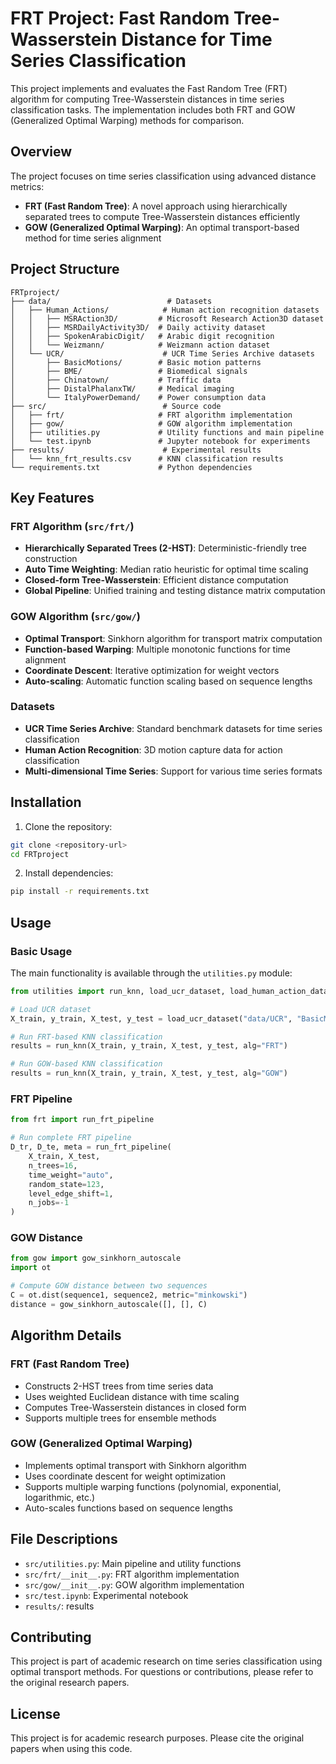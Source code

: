 # FRT Project: Fast Random Tree-Wasserstein Distance for Time Series Classification

This project implements and evaluates the Fast Random Tree (FRT) algorithm for computing Tree-Wasserstein distances in time series classification tasks. The implementation includes both FRT and GOW (Generalized Optimal Warping) methods for comparison.

## Overview

The project focuses on time series classification using advanced distance metrics:
- **FRT (Fast Random Tree)**: A novel approach using hierarchically separated trees to compute Tree-Wasserstein distances efficiently
- **GOW (Generalized Optimal Warping)**: An optimal transport-based method for time series alignment

## Project Structure

```
FRTproject/
├── data/                          # Datasets
│   ├── Human_Actions/            # Human action recognition datasets
│   │   ├── MSRAction3D/         # Microsoft Research Action3D dataset
│   │   ├── MSRDailyActivity3D/  # Daily activity dataset
│   │   ├── SpokenArabicDigit/   # Arabic digit recognition
│   │   └── Weizmann/            # Weizmann action dataset
│   └── UCR/                      # UCR Time Series Archive datasets
│       ├── BasicMotions/        # Basic motion patterns
│       ├── BME/                 # Biomedical signals
│       ├── Chinatown/           # Traffic data
│       ├── DistalPhalanxTW/     # Medical imaging
│       └── ItalyPowerDemand/    # Power consumption data
├── src/                          # Source code
│   ├── frt/                     # FRT algorithm implementation
│   ├── gow/                     # GOW algorithm implementation
│   ├── utilities.py             # Utility functions and main pipeline
│   └── test.ipynb               # Jupyter notebook for experiments
├── results/                      # Experimental results
│   └── knn_frt_results.csv      # KNN classification results
└── requirements.txt             # Python dependencies
```

## Key Features

### FRT Algorithm (`src/frt/`)
- **Hierarchically Separated Trees (2-HST)**: Deterministic-friendly tree construction
- **Auto Time Weighting**: Median ratio heuristic for optimal time scaling
- **Closed-form Tree-Wasserstein**: Efficient distance computation
- **Global Pipeline**: Unified training and testing distance matrix computation

### GOW Algorithm (`src/gow/`)
- **Optimal Transport**: Sinkhorn algorithm for transport matrix computation
- **Function-based Warping**: Multiple monotonic functions for time alignment
- **Coordinate Descent**: Iterative optimization for weight vectors
- **Auto-scaling**: Automatic function scaling based on sequence lengths

### Datasets
- **UCR Time Series Archive**: Standard benchmark datasets for time series classification
- **Human Action Recognition**: 3D motion capture data for action classification
- **Multi-dimensional Time Series**: Support for various time series formats

## Installation

1. Clone the repository:
```bash
git clone <repository-url>
cd FRTproject
```

2. Install dependencies:
```bash
pip install -r requirements.txt
```

## Usage

### Basic Usage

The main functionality is available through the `utilities.py` module:

```python
from utilities import run_knn, load_ucr_dataset, load_human_action_dataset

# Load UCR dataset
X_train, y_train, X_test, y_test = load_ucr_dataset("data/UCR", "BasicMotions")

# Run FRT-based KNN classification
results = run_knn(X_train, y_train, X_test, y_test, alg="FRT")

# Run GOW-based KNN classification
results = run_knn(X_train, y_train, X_test, y_test, alg="GOW")
```

### FRT Pipeline

```python
from frt import run_frt_pipeline

# Run complete FRT pipeline
D_tr, D_te, meta = run_frt_pipeline(
    X_train, X_test,
    n_trees=16,
    time_weight="auto",
    random_state=123,
    level_edge_shift=1,
    n_jobs=-1
)
```

### GOW Distance

```python
from gow import gow_sinkhorn_autoscale
import ot

# Compute GOW distance between two sequences
C = ot.dist(sequence1, sequence2, metric="minkowski")
distance = gow_sinkhorn_autoscale([], [], C)
```

## Algorithm Details

### FRT (Fast Random Tree)
- Constructs 2-HST trees from time series data
- Uses weighted Euclidean distance with time scaling
- Computes Tree-Wasserstein distances in closed form
- Supports multiple trees for ensemble methods

### GOW (Generalized Optimal Warping)
- Implements optimal transport with Sinkhorn algorithm
- Uses coordinate descent for weight optimization
- Supports multiple warping functions (polynomial, exponential, logarithmic, etc.)
- Auto-scales functions based on sequence lengths

## File Descriptions

- `src/utilities.py`: Main pipeline and utility functions
- `src/frt/__init__.py`: FRT algorithm implementation
- `src/gow/__init__.py`: GOW algorithm implementation
- `src/test.ipynb`: Experimental notebook
- `results/`: results

## Contributing

This project is part of academic research on time series classification using optimal transport methods. For questions or contributions, please refer to the original research papers.

## License

This project is for academic research purposes. Please cite the original papers when using this code.

